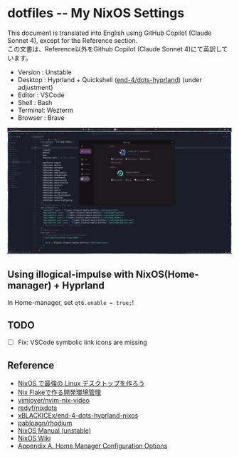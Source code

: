 # dotfiles -- My NixOS Settings
This document is translated into English using GitHub Copilot (Claude Sonnet 4), except for the Reference section.  
この文書は、Reference以外をGithub Copilot (Claude Sonnet 4)にて英訳しています。  

- Version : Unstable
- Desktop : Hyprland + Quickshell ([end-4/dots-hyprland](https://github.com/end-4/dots-hyprland/)) (under adjustment)
- Editor : VSCode
- Shell : Bash
- Terminal: Wezterm
- Browser : Brave

![desktop_environment](./desktop.png "Current Hyprland Desktop")

## Using illogical-impulse with NixOS(Home-manager) + Hyprland
In Home-manager, set `qt6.enable = true;`!

## TODO
- [ ] Fix: VSCode symbolic link icons are missing

## Reference

- [NixOS で最強の Linux デスクトップを作ろう](https://zenn.dev/asa1984/articles/nixos-is-the-best)
- [Nix Flakeで作る開発環境管理](https://zenn.dev/stmn_inc/articles/create-environment-to-nix-flake)
- [vimjoyer/nvim-nix-video](https://github.com/vimjoyer/nvim-nix-video/tree/main)
- [redyf/nixdots](https://github.com/redyf/nixdots)
- [xBLACKICEx/end-4-dots-hyprland-nixos](https://github.com/xBLACKICEx/end-4-dots-hyprland-nixos)
- [pabloagn/rhodium](https://github.com/pabloagn/rhodium)
- [NixOS Manual (unstable)](https://nixos.org/manual/nixos/unstable/)
- [NixOS Wiki](https://wiki.nixos.org/wiki/NixOS_Wiki)
- [Appendix A. Home Manager Configuration Options](https://nix-community.github.io/home-manager/options.xhtml)
